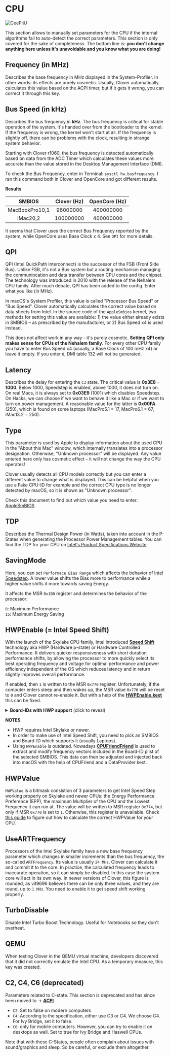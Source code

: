 # CPU
![CeePiiU](https://user-images.githubusercontent.com/76865553/148276037-6eadf7bf-f040-41c2-bf02-5ea5493e14d9.jpeg)

This section allows to manually set parameters for the CPU if the internal algorithms fail to auto-detect the correct parameters. This section is only covered for the sake of completeness. The bottom line is: **you don't change anything here unless it's unavoidable and you know what you are doing!** 

## Frequency (in MHz)
Describes the base frequency in MHz displayed in the System-Profiler. In other words: its effects are purely cosmetic. Usually, Clover automatically calculates this value based on the ACPI timer, but if it gets it wrong, you can correct it through this key.

## Bus Speed (in kHz)
Describes the bus frequency in **kHz**. The bus frequency is critical for stable operation of the system. It's handed over from the bootloader to the kernel. If the frequency is wrong, the kernel won't start at all. If the frequency is slightly off, there can be problems with the clock, resulting in strange system behavior.

Starting with Clover r1060, the bus frequency is detected automatically based on data from the ADC Timer which calculates these values more accurate than the value stored in the Desktop Management Interface (DMI).

To check the Bus Frequency, enter in Terminal: `sysctl hw.busfrequency`. I ran this command both in Clover and OpenCore and got different results.

**Results**:

SMBIOS | Clover (Hz) | OpenCore (Hz)
:-------:|:--------:|:--------:
MacBookPro10,1| 96000000 | 400000000
iMac20,2| 100000000 |400000000

It seems that Clover uses the correct Bus Frequency reported by the system, while OpenCore uses Base Clock x 4. See `QPI` for more details.

## QPI
QPI (Intel QuickPath Interconnect) is the successor of the FSB (Front Side Bus). Unlike FSB, it's not a Bus system but a routing mechanism managing the communincation and data transfer between CPU cores and the chipset. The technology was introduced in 2010 with the release of the Nehalem CPU family. After much debate, QPI has been added to the config. Enter what you like (in MHz).

In macOS's System Profiler, this value is called "Processor Bus Speed" or "Bus Speed". Clover automatically calculates the correct value based on data sheets from Intel. In the source code of the `AppleSmbios` kernel, two methods for setting this value are available: 1) the value either already exists in SMBIOS – as prescribed by the manufacturer, or 2) Bus Speed x4 is used instead.

This does not affect work in any way - it's purely cosmetic. **Setting QPI only makes sense for CPUs of the Nehalem family**. For every other CPU family you have to enter Bus Speed x4 (usually, a Base Clock of 100 mHz x4) or leave it empty. If you enter `0`, DMI table 132 will not be generated.

## Latency
Describes the delay for entering the `C3` state. The critical value is **0x3E8** = **1000**. Below 1000, Speedstep is enabled, above 1000, it does not turn on. On real Macs, it is always set to **0x03E9** (1001) which disables Speedstep. On Hacks, we can choose if we want to behave it like a Mac or if we want to turn on power management. A reasonable value for the latter is **0x00FA** (250), which is found on some laptops (MacPro5.1 = 17, MacPro6.1 = 67, iMac13.2 = 250).

## Type
This parameter is used by Apple to display information about the used CPU in the "About this Mac" window, which internally translates into a processor designation. Otherwise, "Unknown processor" will be displayed. Any value entered here only has cosmetic effect – it will not change the way the CPU operates!

Clover usually detects all CPU models correctly but you can enter a different value to change what is displayed. This can be helpful when you use a Fake CPU-ID for example and the correct CPU type is no longer detected by macOS, so it is shown as "Unknown processor". 

Check this document to find out which value you need to enter: [AppleSmBIOS](https://github.com/acidanthera/OpenCorePkg/blob/master/Include/Apple/IndustryStandard/AppleSmBios.h)

## TDP
Describes the Thermal Design Power (in Watts), taken into account in the P-States when generating the Processor Power Management tables. You can find the TDP for your CPU on [Intel's Product Specifications Website](https://ark.intel.com/content/www/us/en/ark.html#@Processors)

## SavingMode
Here, you can set `Performace Bias Range` which affects the behavior of [Intel Speedstep](https://en.wikipedia.org/wiki/SpeedStep). A lower value shifts the Bias more to performance while a higher value shifts it more towards saving Energy.

It affects the MSR `0x1B0` register and determines the behavior of the processor:

`0`: Maximum Performance</br>
`15`: Maximum Energy Saving

## HWPEnable (= Intel Speed Shift)

With the launch of the Skylake CPU family, Intel introduced [**Speed Shift**](https://coderbag.com/product/quickcpu/features/hwp/intel-speed-shift-performance-settings) technology aka HWP (Hardware p-state) or Hardware Controlled Performance. It delivers quicker responsiveness with short duration performance shifts, by allowing the processor to more quickly select its best operating frequency and voltage for optimal performance and power efficiency independent of the OS which reduces latency and in return slightly improves overall performance. 

If enabled, then `1` is written to the MSR `0x770` register. Unfortunately, if the computer enters sleep and then wakes up, the MSR value `0x770` will be reset to `0` and Clover cannot re-enable it. But with a help of the [**HWPEnable.kext**](https://github.com/headkaze/HWPEnable) this can be fixed.

<details>
<summary><strong> Board-IDs with HWP support</strong> (click to reveal)</summary>

Listed below you will find a list of Mac models supporting Instel Speed Step which can be extracted using [**freqVectorsEdit**](https://github.com/Piker-Alpha/freqVectorsEdit.sh).

```freqVectorsEdit.sh v3.2 Copyright (c) 2013-2022 by Pike R. Alpha.
-----------------------------------------------------------------
Bugs > https://github.com/Piker-Alpha/freqVectorsEdit.sh/issues <

Available resource files (plists) with FrequencyVectors:

 [  1 ] Mac-EE2EBD4B90B839A8.plist (MacBook10,1 @ 3000 HWP/3200 HWP/3600 HWP)
 [  8 ] Mac-6FEBD60817C77D8A.plist (Unknown Model @ 3800 HWP/4100 HWP)
 [ 12 ] Mac-CAD6701F7CEA0921.plist (MacBookPro14,2 @ 3500 HWP/3700 HWP/4000 HWP)
 [ 13 ] Mac-226CB3C6A851A671.plist (Unknown Model @ 3600 HWP)
 [ 17 ] Mac-27AD2F918AE68F61.plist (Unknown Model HWP)
 [ 19 ] Mac-7BA5B2DFE22DDD8C.plist (Unknown Model @ 3600 HWP/4000 HWP/4100 HWP/4500 HWP)
 [ 20 ] Mac-E7203C0F68AA0004.plist (Unknown Model @ 3900 HWP/4500 HWP)
 [ 21 ] Mac-63001698E7A34814.plist (Unknown Model @ 3600 HWP/4100 HWP/4600 HWP)
 [ 26 ] Mac-A5C67F76ED83108C.plist (MacBookPro13,3 @ 3500 HWP/3600 HWP/3800 HWP)
 [ 27 ] Mac-473D31EABEB93F9B.plist (MacBookPro13,1 @ 3100 HWP/3400 HWP)
 [ 29 ] Mac-CFF7D910A743CAAF.plist (Unknown Model @ 4500 HWP)
 [ 31 ] Mac-53FDB3D8DB8CA971.plist (Unknown Model @ 3900 HWP/4500 HWP)
 [ 33 ] Mac-1E7E29AD0135F9BC.plist (Unknown Model @ 4100 HWP/4300 HWP/4500 HWP/4600 HWP/4800 HWP/5000 HWP)
 [ 34 ] Mac-AF89B6D9451A490B.plist (Unknown Model @ 4500 HWP)
 [ 35 ] Mac-9AE82516C7C6B903.plist (MacBook9,1 @ 2200 HWP/2700 HWP/3100 HWP)
 [ 38 ] Mac-551B86E5744E2388.plist (MacBookPro14,3 @ 3800 HWP/3900 HWP/4100 HWP)
 [ 39 ] Mac-564FBA6031E5946A.plist (Unknown Model HWP)
 [ 42 ] Mac-5F9802EFE386AA28.plist (Unknown Model @ 3800 HWP/4100 HWP)
 [ 44 ] Mac-87DCB00F4AD77EEA.plist (Unknown Model @ 3200 HWP/3500 HWP/3800 HWP)
 [ 46 ] Mac-B4831CEBD52A0C4C.plist (MacBookPro14,1 @ 3400 HWP/4000 HWP)
 [ 48 ] Mac-A61BADE1FDAD7B05.plist (Unknown Model @ 4500 HWP/4800 HWP/5000 HWP)
 [ 49 ] Mac-E1008331FDC96864.plist (Unknown Model @ 4500 HWP/4800 HWP/5000 HWP)
 [ 50 ] Mac-0CFF9C7C2B63DF8D.plist (Unknown Model @ 3200 HWP/3500 HWP/3800 HWP)
 [ 51 ] Mac-66E35819EE2D0D05.plist (MacBookPro13,2 @ 3300 HWP/3500 HWP/3600 HWP)
 [ 55 ] Mac-827FB448E656EC26.plist (Unknown Model @ 3800 HWP/4100 HWP/4200 HWP/4500 HWP/4700 HWP)
 [ 56 ] Mac-827FAC58A8FDFA22.plist (Unknown Model @ 3600 HWP)
 [ 59 ] Mac-937A206F2EE63C01.plist (Unknown Model @ 4100 HWP/4300 HWP/4500 HWP/4600 HWP/4800 HWP/5000 HWP)
 [ 64 ] Mac-AA95B1DDAB278B95.plist (Unknown Model @ 4100 HWP/4300 HWP/4600 HWP/5000 HWP)
```
</details>

**NOTES**

- HWP requires Intel Skylake or newer.
- In order to make use of Intel Speed Shift, you need to pick an SMBIOS and Board-ID which supports it (usually Laptops).
- Using `HWPEnable` is outdated. Nowadays [**CPUFriendFriend**](https://www.tonymacx86.com/threads/skylake-hwp-enable.214915/) is used to extract and modify frequency vectors included in the Board-ID plist of the selected SMBIOS. This data can then be adjusted and injected back into macOS with the help of CPUFriend and a DataProvider kext.

## HWPValue
`HWPValue` is a bitmask consistion of 3 parameters to get Intel Speed Step working properly on Skylake and newer CPUs: the Energy Performance Preference (EPP), the maximum Multiplier of the CPU and the Lowest Frequency it can run at. The value will be written to MSR register `0x774`, but only if MSR `0x770` is set to `1`. Otherwise, this register is unavailable. Check [this guide](https://www.tonymacx86.com/threads/skylake-hwp-enable.214915/) to figure out how to calculate the correct HWPValue for your CPU.

## UseARTFrequency
Processors of the Intel Skylake family have a new base frequency parameter which changes in smaller increments than the bus frequency, the so-called `ARTFrequency`. Its value is usually `24 MHz`. Clover can calculate it and commit it to the core. In practice, the calculated frequency leads to inaccurate operation, so it can simply be disabled. In this case the system core will act in its own way. In newer versions of Clover, this figure is rounded, as vit9696 believes there can be only three values, and they are round, up to `1 MHz`. You need to enable it to get speed shift working properly.

## TurboDisable
Disable Intel Turbo Boost Technology. Useful for Notebooks so they don't overheat.

## QEMU
When testing Clover in the QEMU virtual machine, developers discovered that it did not correctly emulate the Intel CPU. As a temporary measure, this key was created.

## C2, C4, C6 (deprecated)
Parameters related to C-state. This section is deprecated and has since been moved to &rarr; [**ACPI**](https://github.com/5T33Z0/Clover-Crate/tree/main/ACPI#enable-c2-c4-c6-and-c7)

- `C2`: Set to false on modern computers
- `C4`: According to the specification, either use C3 or C4. We choose C4. For Ivy Bridge, set it to false.
- `C6`: only for mobile computers. However, you can try to enable it on desktops as well. Set to true for Ivy Bridge and Haswell CPUs.

Note that with these C-States, people often complain about issues with sound/graphics and sleep. So be careful, or exclude them altogether.
